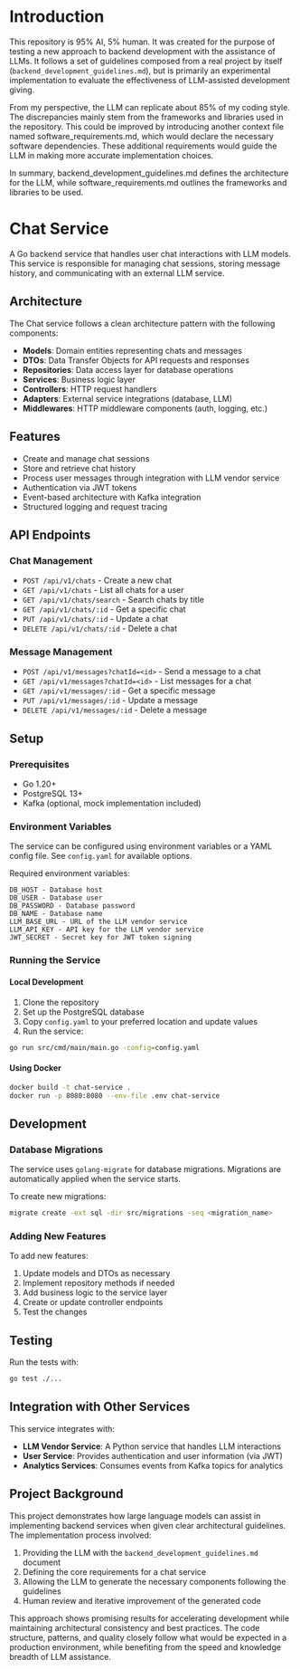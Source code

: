 # Introduction
This repository is 95% AI, 5% human. It was created for the purpose of testing a new approach to backend development with the assistance of LLMs. It follows a set of guidelines composed from a real project by itself (`backend_development_guidelines.md`), but is primarily an experimental implementation to evaluate the effectiveness of LLM-assisted development giving.

From my perspective, the LLM can replicate about 85% of my coding style. The discrepancies mainly stem from the frameworks and libraries used in the repository. This could be improved by introducing another context file named software_requirements.md, which would declare the necessary software dependencies. These additional requirements would guide the LLM in making more accurate implementation choices.

In summary, backend_development_guidelines.md defines the architecture for the LLM, while software_requirements.md outlines the frameworks and libraries to be used.


# Chat Service

A Go backend service that handles user chat interactions with LLM models. This service is responsible for managing chat sessions, storing message history, and communicating with an external LLM service.

## Architecture

The Chat service follows a clean architecture pattern with the following components:

- **Models**: Domain entities representing chats and messages
- **DTOs**: Data Transfer Objects for API requests and responses
- **Repositories**: Data access layer for database operations
- **Services**: Business logic layer
- **Controllers**: HTTP request handlers
- **Adapters**: External service integrations (database, LLM)
- **Middlewares**: HTTP middleware components (auth, logging, etc.)

## Features

- Create and manage chat sessions
- Store and retrieve chat history
- Process user messages through integration with LLM vendor service
- Authentication via JWT tokens
- Event-based architecture with Kafka integration
- Structured logging and request tracing

## API Endpoints

### Chat Management

- `POST /api/v1/chats` - Create a new chat
- `GET /api/v1/chats` - List all chats for a user
- `GET /api/v1/chats/search` - Search chats by title
- `GET /api/v1/chats/:id` - Get a specific chat
- `PUT /api/v1/chats/:id` - Update a chat
- `DELETE /api/v1/chats/:id` - Delete a chat

### Message Management

- `POST /api/v1/messages?chatId=<id>` - Send a message to a chat
- `GET /api/v1/messages?chatId=<id>` - List messages for a chat
- `GET /api/v1/messages/:id` - Get a specific message
- `PUT /api/v1/messages/:id` - Update a message
- `DELETE /api/v1/messages/:id` - Delete a message

## Setup

### Prerequisites

- Go 1.20+
- PostgreSQL 13+
- Kafka (optional, mock implementation included)

### Environment Variables

The service can be configured using environment variables or a YAML config file. See `config.yaml` for available options.

Required environment variables:

```
DB_HOST - Database host
DB_USER - Database user
DB_PASSWORD - Database password
DB_NAME - Database name
LLM_BASE_URL - URL of the LLM vendor service
LLM_API_KEY - API key for the LLM vendor service
JWT_SECRET - Secret key for JWT token signing
```

### Running the Service

#### Local Development

1. Clone the repository
2. Set up the PostgreSQL database
3. Copy `config.yaml` to your preferred location and update values
4. Run the service:

```bash
go run src/cmd/main/main.go -config=config.yaml
```

#### Using Docker

```bash
docker build -t chat-service .
docker run -p 8080:8080 --env-file .env chat-service
```

## Development

### Database Migrations

The service uses `golang-migrate` for database migrations. Migrations are automatically applied when the service starts.

To create new migrations:

```bash
migrate create -ext sql -dir src/migrations -seq <migration_name>
```

### Adding New Features

To add new features:

1. Update models and DTOs as necessary
2. Implement repository methods if needed
3. Add business logic to the service layer
4. Create or update controller endpoints
5. Test the changes

## Testing

Run the tests with:

```bash
go test ./...
```

## Integration with Other Services

This service integrates with:

- **LLM Vendor Service**: A Python service that handles LLM interactions
- **User Service**: Provides authentication and user information (via JWT)
- **Analytics Services**: Consumes events from Kafka topics for analytics

## Project Background

This project demonstrates how large language models can assist in implementing backend services when given clear architectural guidelines. The implementation process involved:

1. Providing the LLM with the `backend_development_guidelines.md` document
2. Defining the core requirements for a chat service
3. Allowing the LLM to generate the necessary components following the guidelines
4. Human review and iterative improvement of the generated code

This approach shows promising results for accelerating development while maintaining architectural consistency and best practices. The code structure, patterns, and quality closely follow what would be expected in a production environment, while benefiting from the speed and knowledge breadth of LLM assistance.
